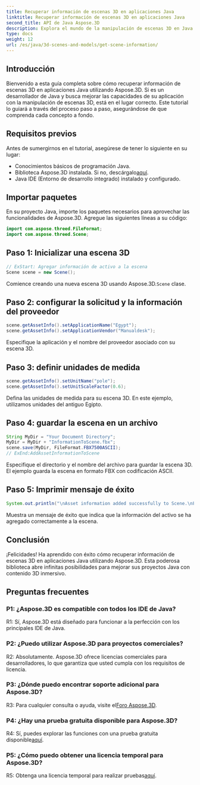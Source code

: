 ```yaml
---
title: Recuperar información de escenas 3D en aplicaciones Java
linktitle: Recuperar información de escenas 3D en aplicaciones Java
second_title: API de Java Aspose.3D
description: Explora el mundo de la manipulación de escenas 3D en Java con Aspose.3D. Este tutorial le guiará paso a paso para recuperar información.
type: docs
weight: 12
url: /es/java/3d-scenes-and-models/get-scene-information/
---
```

## Introducción

Bienvenido a esta guía completa sobre cómo recuperar información de escenas 3D en aplicaciones Java utilizando Aspose.3D. Si es un desarrollador de Java y busca mejorar las capacidades de su aplicación con la manipulación de escenas 3D, está en el lugar correcto. Este tutorial lo guiará a través del proceso paso a paso, asegurándose de que comprenda cada concepto a fondo.

## Requisitos previos

Antes de sumergirnos en el tutorial, asegúrese de tener lo siguiente en su lugar:

- Conocimientos básicos de programación Java.
-  Biblioteca Aspose.3D instalada. Si no, descárgalo[aquí](https://releases.aspose.com/3d/java/).
- Java IDE (Entorno de desarrollo integrado) instalado y configurado.

## Importar paquetes

En su proyecto Java, importe los paquetes necesarios para aprovechar las funcionalidades de Aspose.3D. Agregue las siguientes líneas a su código:

```java
import com.aspose.threed.FileFormat;
import com.aspose.threed.Scene;
```

## Paso 1: Inicializar una escena 3D

```java
// ExStart: Agregar información de activo a la escena
Scene scene = new Scene();
```

 Comience creando una nueva escena 3D usando Aspose.3D.`Scene` clase.

## Paso 2: configurar la solicitud y la información del proveedor

```java
scene.getAssetInfo().setApplicationName("Egypt");
scene.getAssetInfo().setApplicationVendor("Manualdesk");
```

Especifique la aplicación y el nombre del proveedor asociado con su escena 3D.

## Paso 3: definir unidades de medida

```java
scene.getAssetInfo().setUnitName("pole");
scene.getAssetInfo().setUnitScaleFactor(0.6);
```

Defina las unidades de medida para su escena 3D. En este ejemplo, utilizamos unidades del antiguo Egipto.

## Paso 4: guardar la escena en un archivo

```java
String MyDir = "Your Document Directory";
MyDir = MyDir + "InformationToScene.fbx";
scene.save(MyDir, FileFormat.FBX7500ASCII);
// ExEnd:AddAssetInformationToScene
```

Especifique el directorio y el nombre del archivo para guardar la escena 3D. El ejemplo guarda la escena en formato FBX con codificación ASCII.

## Paso 5: Imprimir mensaje de éxito

```java
System.out.println("\nAsset information added successfully to Scene.\nFile saved at " + MyDir);
```

Muestra un mensaje de éxito que indica que la información del activo se ha agregado correctamente a la escena.

## Conclusión

¡Felicidades! Ha aprendido con éxito cómo recuperar información de escenas 3D en aplicaciones Java utilizando Aspose.3D. Esta poderosa biblioteca abre infinitas posibilidades para mejorar sus proyectos Java con contenido 3D inmersivo.

## Preguntas frecuentes

### P1: ¿Aspose.3D es compatible con todos los IDE de Java?

R1: Sí, Aspose.3D está diseñado para funcionar a la perfección con los principales IDE de Java.

### P2: ¿Puedo utilizar Aspose.3D para proyectos comerciales?

R2: Absolutamente. Aspose.3D ofrece licencias comerciales para desarrolladores, lo que garantiza que usted cumpla con los requisitos de licencia.

### P3: ¿Dónde puedo encontrar soporte adicional para Aspose.3D?

 R3: Para cualquier consulta o ayuda, visite el[Foro Aspose.3D](https://forum.aspose.com/c/3d/18).

### P4: ¿Hay una prueba gratuita disponible para Aspose.3D?

 R4: Sí, puedes explorar las funciones con una prueba gratuita disponible[aquí](https://releases.aspose.com/).

### P5: ¿Cómo puedo obtener una licencia temporal para Aspose.3D?

 R5: Obtenga una licencia temporal para realizar pruebas[aquí](https://purchase.aspose.com/temporary-license/).